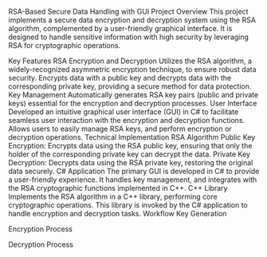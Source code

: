 RSA-Based Secure Data Handling with GUI
Project Overview
This project implements a secure data encryption and decryption system using the RSA algorithm, complemented by a user-friendly graphical interface. It is designed to handle sensitive information with high security by leveraging RSA for cryptographic operations.

Key Features
RSA Encryption and Decryption
Utilizes the RSA algorithm, a widely-recognized asymmetric encryption technique, to ensure robust data security.
Encrypts data with a public key and decrypts data with the corresponding private key, providing a secure method for data protection.
Key Management
Automatically generates RSA key pairs (public and private keys) essential for the encryption and decryption processes.
User Interface
Developed an intuitive graphical user interface (GUI) in C# to facilitate seamless user interaction with the encryption and decryption functions.
Allows users to easily manage RSA keys, and perform encryption or decryption operations.
Technical Implementation
RSA Algorithm
Public Key Encryption: Encrypts data using the RSA public key, ensuring that only the holder of the corresponding private key can decrypt the data.
Private Key Decryption: Decrypts data using the RSA private key, restoring the original data securely.
C# Application
The primary GUI is developed in C# to provide a user-friendly experience. It handles key management, and integrates with the RSA cryptographic functions implemented in C++.
C++ Library
Implements the RSA algorithm in a C++ library, performing core cryptographic operations. This library is invoked by the C# application to handle encryption and decryption tasks.
Workflow
Key Generation

Encryption Process

Decryption Process
